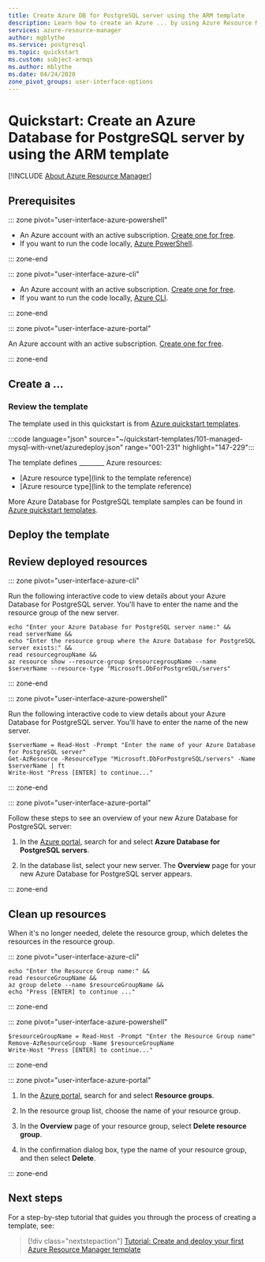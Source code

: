 ```yaml
---
title: Create Azure DB for PostgreSQL server using the ARM template
description: Learn how to create an Azure ... by using Azure Resource Manager template.
services: azure-resource-manager
author: mgblythe
ms.service: postgresql
ms.topic: quickstart
ms.custom: subject-armqs
ms.author: mblythe
ms.date: 04/24/2020
zone_pivot_groups: user-interface-options
---
```


# Quickstart: Create an Azure Database for PostgreSQL server by using the ARM template

<!-- The second paragraph must be the following include file. You might need to change the file path of the include file depending on your content structure. This include is a paragraph that consistently introduces ARM concepts before doing a deployment and includes all our desired links to ARM content.-->

[!INCLUDE [About Azure Resource Manager](../../includes/resource-manager-quickstart-introduction.md)]

## Prerequisites

::: zone pivot="user-interface-azure-powershell"

* An Azure account with an active subscription. [Create one for free](https://azure.microsoft.com/free/).
* If you want to run the code locally, [Azure PowerShell](/powershell/azure/).

::: zone-end

::: zone pivot="user-interface-azure-cli"

* An Azure account with an active subscription. [Create one for free](https://azure.microsoft.com/free/).
* If you want to run the code locally, [Azure CLI](/cli/azure/).

::: zone-end

::: zone pivot="user-interface-azure-portal"

An Azure account with an active subscription. [Create one for free](https://azure.microsoft.com/free/).

::: zone-end

## Create a ...

<!-- The second H2 must start with "Create a". For example,  'Create a Key Vault', 'Create a virtual machine', etc. -->

### Review the template

The template used in this quickstart is from [Azure quickstart templates](https://github.com/Azure/azure-quickstart-templates/tree/master/101-managed-mysql-with-vnet/).

:::code language="json" source="~/quickstart-templates/101-managed-mysql-with-vnet/azuredeploy.json" range="001-231" highlight="147-229":::

The template defines ________ Azure resources:

<!-- After the JSON codefence, a list of each resourceType from the JSON must exist with a link to the template reference starting with /azure/templates. For example:

* [**Microsoft.KeyVault/vaults**](/azure/templates/microsoft.keyvault/vaults): create an Azure key vault.
* [**Microsoft.KeyVault/vaults/secrets**](/azure/templates/microsoft.keyvault/vaults/secrets): create an key vault secret.

The URL usually appears as, for example, https://docs.microsoft.com/en-us/azure/templates/Microsoft.Network/2019-11-01/loadBalancers for loadbalancer of Microsoft.Network. Remove the API version from the URL, the URL redirects the users to the latest version.
-->

* [Azure resource type](link to the template reference)
* [Azure resource type](link to the template reference)

More Azure Database for PostgreSQL template samples can be found in [Azure quickstart templates](https://azure.microsoft.com/resources/templates/?resourceType=Microsoft.Dbforpostgresql&pageNumber=1&sort=Popular).

## Deploy the template

<!--
 One of the following options must be included:

  - **CLI**: In an Azure CLI Interactive codefence must contain **az group deployment create**. For example:

    ```azurecli-interactive
    read -p "Enter a project name that is used for generating resource names:" projectName &&
    read -p "Enter the location (i.e. centralus):" location &&
    templateUri="https://raw.githubusercontent.com/Azure/azure-quickstart-templates/master/101-storage-account-create/azuredeploy.json" &&
    resourceGroupName="${projectName}rg" &&
    az group create --name $resourceGroupName --location "$location" &&
    az group deployment create --resource-group $resourceGroupName --template-uri  $templateUri
    echo "Press [ENTER] to continue ..." &&
    read
    ```

  - **PowerShell**: In an Azure PowerShell Interactive codefence must contain **New-AzResourceGroupDeployment**. For example:

    ```azurepowershell-interactive
    $projectName = Read-Host -Prompt "Enter a project name that is used for generating resource names"
    $location = Read-Host -Prompt "Enter the location (i.e. centralus)"
    $templateUri = "https://raw.githubusercontent.com/Azure/azure-quickstart-templates/master/101-storage-account-create/azuredeploy.json"

    $resourceGroupName = "${projectName}rg"

    New-AzResourceGroup -Name $resourceGroupName -Location "$location"
    New-AzResourceGroupDeployment -ResourceGroupName $resourceGroupName -TemplateUri $templateUri

    Read-Host -Prompt "Press [ENTER] to continue ..."

    For an example, see Add a description. Press tab when you are done.
    ```

  - **Portal**: A button with description **Deploy Resource Manager template to Azure**, with image **/media/<QUICKSTART FILE NAME>/deploy-to-azure.png*, must exist and have a link that starts with **https://portal.azure.com/#create/Microsoft.Template/uri/**:

    ```markdown
    [![Deploy to Azure](./media/quick-create-template/deploy-to-azure.png)](https://portal.azure.com/#create/Microsoft.Template/uri/https%3A%2F%2Fraw.githubusercontent.com%2FAzure%2Fazure-quickstart-templates%2Fmaster%2F101-key-vault-create%2Fazuredeploy.json)
    ```

    To get the standard button image and find more information about this deployment option, see [Use a deployment button to deploy templates from GitHub repository](/azure/azure-resource-manager/templates/deploy-to-azure-button.md).
 -->

## Review deployed resources

::: zone pivot="user-interface-azure-cli"

Run the following interactive code to view details about your Azure Database for PostgreSQL server. You'll have to enter the name and the resource group of the new server.

```azurecli-interactive
echo "Enter your Azure Database for PostgreSQL server name:" &&
read serverName &&
echo "Enter the resource group where the Azure Database for PostgreSQL server exists:" &&
read resourcegroupName &&
az resource show --resource-group $resourcegroupName --name $serverName --resource-type "Microsoft.DbForPostgreSQL/servers"
```

::: zone-end

::: zone pivot="user-interface-azure-powershell"

Run the following interactive code to view details about your Azure Database for PostgreSQL server. You'll have to enter the name of the new server.

```azurepowershell-interactive
$serverName = Read-Host -Prompt "Enter the name of your Azure Database for PostgreSQL server"
Get-AzResource -ResourceType "Microsoft.DbForPostgreSQL/servers" -Name $serverName | ft
Write-Host "Press [ENTER] to continue..."
```

::: zone-end

::: zone pivot="user-interface-azure-portal"

Follow these steps to see an overview of your new Azure Database for PostgreSQL server:

1. In the [Azure portal](https://portal.azure.com), search for and select **Azure Database for PostgreSQL servers**.

2. In the database list, select your new server. The **Overview** page for your new Azure Database for PostgreSQL server appears.

::: zone-end

## Clean up resources

When it's no longer needed, delete the resource group, which deletes the resources in the resource group.

::: zone pivot="user-interface-azure-cli"

```azurecli-interactive
echo "Enter the Resource Group name:" &&
read resourceGroupName &&
az group delete --name $resourceGroupName &&
echo "Press [ENTER] to continue ..."
```

::: zone-end

::: zone pivot="user-interface-azure-powershell"

```azurepowershell-interactive
$resourceGroupName = Read-Host -Prompt "Enter the Resource Group name"
Remove-AzResourceGroup -Name $resourceGroupName
Write-Host "Press [ENTER] to continue..."
```

::: zone-end

::: zone pivot="user-interface-azure-portal"

1. In the [Azure portal](https://portal.azure.com), search for and select **Resource groups**.

2. In the resource group list, choose the name of your resource group.

3. In the **Overview** page of your resource group, select **Delete resource group**.

4. In the confirmation dialog box, type the name of your resource group, and then select **Delete**.

::: zone-end

## Next steps

<!-- You can either make the next steps similar to the next steps in your other quickstarts, or point users to the following tutorial.-->

For a step-by-step tutorial that guides you through the process of creating a template, see:

> [!div class="nextstepaction"]
> [ Tutorial: Create and deploy your first Azure Resource Manager template](/azure/azure-resource-manager/templates/template-tutorial-create-first-template.md)
